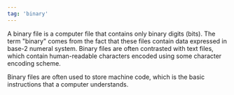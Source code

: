 ```yaml
---
tag: 'binary'
---
```


A binary file is a computer file that contains only binary digits (bits). The term "binary" comes from the fact that these files contain data expressed in base-2 numeral system. Binary files are often contrasted with text files, which contain human-readable characters encoded using some character encoding scheme.

Binary files are often used to store machine code, which is the basic instructions that a computer understands.
